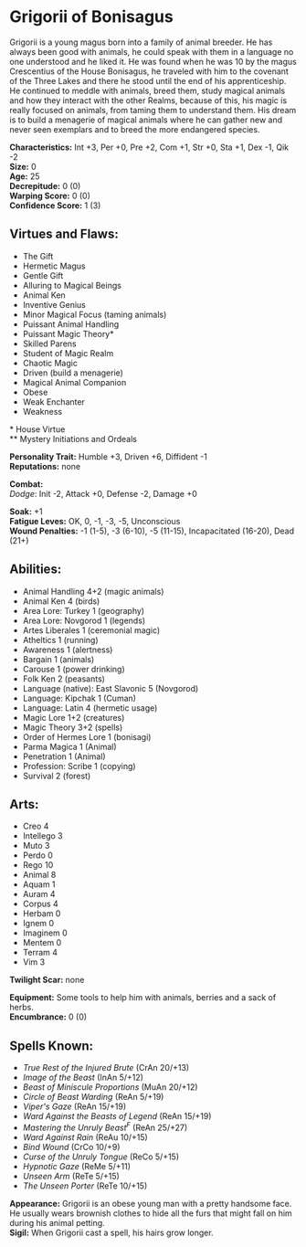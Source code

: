 # Grigorii of Bonisagus

Grigorii is a young magus born into a family of animal breeder. He has always been good with animals, he could speak with them in a language no one understood and he liked it. He was found when he was 10 by the magus Crescentius of the House Bonisagus, he traveled with him to the covenant of the Three Lakes and there he stood until the end of his apprenticeship. He continued to meddle with animals, breed them, study magical animals and how they interact with the other Realms, because of this, his magic is really focused on animals, from taming them to understand them. His dream is to build a menagerie of magical animals where he can gather new and never seen exemplars and to breed the more endangered species.

**Characteristics:** Int +3, Per +0, Pre +2, Com +1, Str +0, Sta +1, Dex -1, Qik -2  
**Size:** 0  
**Age:** 25  
**Decrepitude:** 0 (0)  
**Warping Score:** 0 (0)  
**Confidence Score:** 1 (3)

## Virtues and Flaws:

- The Gift
- Hermetic Magus
- Gentle Gift
- Alluring to Magical Beings
- Animal Ken
- Inventive Genius
- Minor Magical Focus (taming animals)
- Puissant Animal Handling
- Puissant Magic Theory*
- Skilled Parens
- Student of Magic Realm
- Chaotic Magic
- Driven (build a menagerie)
- Magical Animal Companion
- Obese
- Weak Enchanter
- Weakness

\* House Virtue  
** Mystery Initiations and Ordeals

**Personality Trait:** Humble +3, Driven +6, Diffident -1  
**Reputations:** none

**Combat:**  
*Dodge*: Init -2, Attack +0, Defense -2, Damage +0                                                                                                    

**Soak:** +1  
**Fatigue Leves:** OK, 0, -1, -3, -5, Unconscious  
**Wound Penalties:** -1 (1-5), -3 (6-10), -5 (11-15), Incapacitated (16-20), Dead (21+)

## Abilities:

+ Animal Handling 4+2 (magic animals)
+ Animal Ken 4 (birds)
+ Area Lore: Turkey 1 (geography)
+ Area Lore: Novgorod 1 (legends)
+ Artes Liberales 1 (ceremonial magic)
+ Atheltics 1 (running)
+ Awareness 1 (alertness)
+ Bargain 1 (animals)
+ Carouse 1 (power drinking)
+ Folk Ken 2 (peasants)
+ Language (native): East Slavonic 5 (Novgorod)
+ Language: Kipchak 1 (Cuman)
+ Language: Latin 4 (hermetic usage)
+ Magic Lore 1+2 (creatures)
+ Magic Theory 3+2 (spells)
+ Order of Hermes Lore 1 (bonisagi)
+ Parma Magica 1 (Animal)
+ Penetration 1 (Animal)
+ Profession: Scribe 1 (copying)
+ Survival 2 (forest)

## Arts:

+ Creo 4
+ Intellego 3
+ Muto 3
+ Perdo 0
+ Rego 10
+ Animal 8
+ Aquam 1
+ Auram 4
+ Corpus 4
+ Herbam 0
+ Ignem 0
+ Imaginem 0
+ Mentem 0
+ Terram 4
+ Vim 3

**Twilight Scar:** none  

**Equipment:** Some tools to help him with animals, berries and a sack of herbs.  
**Encumbrance:** 0 (0)

## Spells Known:

+ *True Rest of the Injured Brute* (CrAn 20/+13)
+ *Image of the Beast* (InAn 5/+12)
+ *Beast of Miniscule Proportions* (MuAn 20/+12)
+ *Circle of Beast Warding* (ReAn 5/+19)
+ *Viper's Gaze* (ReAn 15/+19)
+ *Ward Against the Beasts of Legend* (ReAn 15/+19)
+ *Mastering the Unruly Beast<sup>F</sup>* (ReAn 25/+27)
+ *Ward Against Rain* (ReAu 10/+15)
+ *Bind Wound* (CrCo 10/+9)
+ *Curse of the Unruly Tongue* (ReCo 5/+15)
+ *Hypnotic Gaze* (ReMe 5/+11)
+ *Unseen Arm* (ReTe 5/+15)
+ *The Unseen Porter* (ReTe 10/+15)

**Appearance:** Grigorii is an obese young man with a pretty handsome face. He usually wears brownish clothes to hide all the furs that might fall on him during his animal petting.  
**Sigil:** When Grigorii cast a spell, his hairs grow longer.
